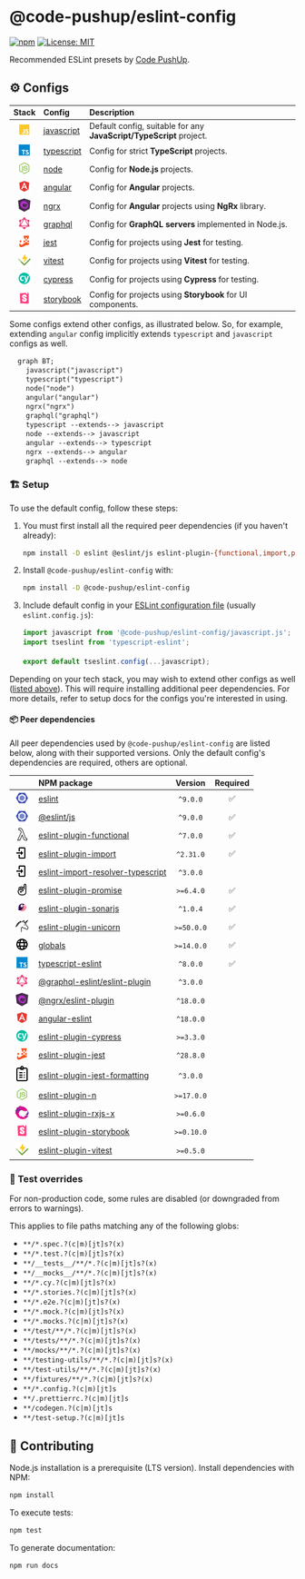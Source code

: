 # @code-pushup/eslint-config

[![npm](https://img.shields.io/npm/v/%40code-pushup%2Feslint-config.svg)](https://www.npmjs.com/package/@code-pushup/eslint-config)
[![License: MIT](https://img.shields.io/badge/License-MIT-yellow.svg)](https://opensource.org/licenses/MIT)

Recommended ESLint presets by [Code PushUp](https://github.com/code-pushup/cli/tree/main/packages/cli).

<!-- begin autogenerated -->

## ⚙️ Configs

|                        Stack                        | Config                             | Description                                                         |
| :-------------------------------------------------: | :--------------------------------- | :------------------------------------------------------------------ |
| ![javascript](./docs/icons/material/javascript.png) | [javascript](./docs/javascript.md) | Default config, suitable for any **JavaScript/TypeScript** project. |
| ![typescript](./docs/icons/material/typescript.png) | [typescript](./docs/typescript.md) | Config for strict **TypeScript** projects.                          |
|     ![nodejs](./docs/icons/material/nodejs.png)     | [node](./docs/node.md)             | Config for **Node.js** projects.                                    |
|    ![angular](./docs/icons/material/angular.png)    | [angular](./docs/angular.md)       | Config for **Angular** projects.                                    |
|        ![ngrx](./docs/icons/other/ngrx.png)         | [ngrx](./docs/ngrx.md)             | Config for **Angular** projects using **NgRx** library.             |
|    ![graphql](./docs/icons/material/graphql.png)    | [graphql](./docs/graphql.md)       | Config for **GraphQL servers** implemented in Node.js.              |
|       ![jest](./docs/icons/material/jest.png)       | [jest](./docs/jest.md)             | Config for projects using **Jest** for testing.                     |
|     ![vitest](./docs/icons/material/vitest.png)     | [vitest](./docs/vitest.md)         | Config for projects using **Vitest** for testing.                   |
|    ![cypress](./docs/icons/material/cypress.png)    | [cypress](./docs/cypress.md)       | Config for projects using **Cypress** for testing.                  |
|  ![storybook](./docs/icons/material/storybook.png)  | [storybook](./docs/storybook.md)   | Config for projects using **Storybook** for UI components.          |

Some configs extend other configs, as illustrated below. So, for example, extending `angular` config implicitly extends `typescript` and `javascript` configs as well.

```mermaid
  graph BT;
    javascript("javascript")
    typescript("typescript")
    node("node")
    angular("angular")
    ngrx("ngrx")
    graphql("graphql")
    typescript --extends--> javascript
    node --extends--> javascript
    angular --extends--> typescript
    ngrx --extends--> angular
    graphql --extends--> node
```

### 🏗️ Setup

To use the default config, follow these steps:

1. You must first install all the required peer dependencies (if you haven't already):

   ```sh
   npm install -D eslint @eslint/js eslint-plugin-{functional,import,promise,sonarjs,unicorn} globals typescript-eslint
   ```

2. Install `@code-pushup/eslint-config` with:

   ```sh
   npm install -D @code-pushup/eslint-config
   ```

3. Include default config in your [ESLint configuration file](https://eslint.org/docs/latest/use/configure/configuration-files) (usually `eslint.config.js`):

   ```js
   import javascript from '@code-pushup/eslint-config/javascript.js';
   import tseslint from 'typescript-eslint';
   
   export default tseslint.config(...javascript);
   ```

Depending on your tech stack, you may wish to extend other configs as well ([listed above](#⚙️-configs)). This will require installing additional peer dependencies. For more details, refer to setup docs for the configs you're interested in using.

#### 📦 Peer dependencies

All peer dependencies used by `@code-pushup/eslint-config` are listed below, along with their supported versions. Only the default config's dependencies are required, others are optional.

|                                                     | NPM package                                                                                          |  Version   | Required |
| :-------------------------------------------------: | :--------------------------------------------------------------------------------------------------- | :--------: | :------: |
|     ![eslint](./docs/icons/material/eslint.png)     | [eslint](https://www.npmjs.com/package/eslint)                                                       |  `^9.0.0`  |    ✅     |
|     ![eslint](./docs/icons/material/eslint.png)     | [@eslint/js](https://www.npmjs.com/package/@eslint/js)                                               |  `^9.0.0`  |    ✅     |
|      ![lambda](./docs/icons/icons8/lambda.png)      | [eslint-plugin-functional](https://www.npmjs.com/package/eslint-plugin-functional)                   |  `^7.0.0`  |    ✅     |
|      ![import](./docs/icons/icons8/import.png)      | [eslint-plugin-import](https://www.npmjs.com/package/eslint-plugin-import)                           | `^2.31.0`  |    ✅     |
|      ![import](./docs/icons/icons8/import.png)      | [eslint-import-resolver-typescript](https://www.npmjs.com/package/eslint-import-resolver-typescript) |  `^3.0.0`  |          |
|     ![promise](./docs/icons/icons8/promise.png)     | [eslint-plugin-promise](https://www.npmjs.com/package/eslint-plugin-promise)                         | `>=6.4.0`  |    ✅     |
|       ![sonar](./docs/icons/other/sonar.png)        | [eslint-plugin-sonarjs](https://www.npmjs.com/package/eslint-plugin-sonarjs)                         |  `^1.0.4`  |    ✅     |
|     ![unicorn](./docs/icons/icons8/unicorn.png)     | [eslint-plugin-unicorn](https://www.npmjs.com/package/eslint-plugin-unicorn)                         | `>=50.0.0` |    ✅     |
|      ![global](./docs/icons/icons8/global.png)      | [globals](https://www.npmjs.com/package/globals)                                                     | `>=14.0.0` |    ✅     |
| ![typescript](./docs/icons/material/typescript.png) | [typescript-eslint](https://www.npmjs.com/package/typescript-eslint)                                 |  `^8.0.0`  |    ✅     |
|    ![graphql](./docs/icons/material/graphql.png)    | [@graphql-eslint/eslint-plugin](https://www.npmjs.com/package/@graphql-eslint/eslint-plugin)         |  `^3.0.0`  |          |
|        ![ngrx](./docs/icons/other/ngrx.png)         | [@ngrx/eslint-plugin](https://www.npmjs.com/package/@ngrx/eslint-plugin)                             | `^18.0.0`  |          |
|    ![angular](./docs/icons/material/angular.png)    | [angular-eslint](https://www.npmjs.com/package/angular-eslint)                                       | `^18.0.0`  |          |
|    ![cypress](./docs/icons/material/cypress.png)    | [eslint-plugin-cypress](https://www.npmjs.com/package/eslint-plugin-cypress)                         | `>=3.3.0`  |          |
|       ![jest](./docs/icons/material/jest.png)       | [eslint-plugin-jest](https://www.npmjs.com/package/eslint-plugin-jest)                               | `^28.8.0`  |          |
|        ![test](./docs/icons/icons8/test.png)        | [eslint-plugin-jest-formatting](https://www.npmjs.com/package/eslint-plugin-jest-formatting)         |  `^3.0.0`  |          |
|     ![nodejs](./docs/icons/material/nodejs.png)     | [eslint-plugin-n](https://www.npmjs.com/package/eslint-plugin-n)                                     | `>=17.0.0` |          |
|        ![rxjs](./docs/icons/other/rxjs.png)         | [eslint-plugin-rxjs-x](https://www.npmjs.com/package/eslint-plugin-rxjs-x)                           | `>=0.6.0`  |          |
|  ![storybook](./docs/icons/material/storybook.png)  | [eslint-plugin-storybook](https://www.npmjs.com/package/eslint-plugin-storybook)                     | `>=0.10.0` |          |
|     ![vitest](./docs/icons/material/vitest.png)     | [eslint-plugin-vitest](https://www.npmjs.com/package/eslint-plugin-vitest)                           | `>=0.5.0`  |          |

### 🧪 Test overrides

For non-production code, some rules are disabled (or downgraded from errors to warnings).

This applies to file paths matching any of the following globs:

- `**/*.spec.?(c|m)[jt]s?(x)`
- `**/*.test.?(c|m)[jt]s?(x)`
- `**/__tests__/**/*.?(c|m)[jt]s?(x)`
- `**/__mocks__/**/*.?(c|m)[jt]s?(x)`
- `**/*.cy.?(c|m)[jt]s?(x)`
- `**/*.stories.?(c|m)[jt]s?(x)`
- `**/*.e2e.?(c|m)[jt]s?(x)`
- `**/*.mock.?(c|m)[jt]s?(x)`
- `**/*.mocks.?(c|m)[jt]s?(x)`
- `**/test/**/*.?(c|m)[jt]s?(x)`
- `**/tests/**/*.?(c|m)[jt]s?(x)`
- `**/mocks/**/*.?(c|m)[jt]s?(x)`
- `**/testing-utils/**/*.?(c|m)[jt]s?(x)`
- `**/test-utils/**/*.?(c|m)[jt]s?(x)`
- `**/fixtures/**/*.?(c|m)[jt]s?(x)`
- `**/*.config.?(c|m)[jt]s`
- `**/.prettierrc.?(c|m)[jt]s`
- `**/codegen.?(c|m)[jt]s`
- `**/test-setup.?(c|m)[jt]s`

<!-- end autogenerated -->

## 🫴 Contributing

Node.js installation is a prerequisite (LTS version). Install dependencies with NPM:

```sh
npm install
```

To execute tests:

```sh
npm test
```

To generate documentation:

```sh
npm run docs
```
